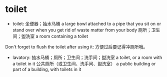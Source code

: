 # toilet

- toilet: 坐便器；抽水马桶 a large bowl attached to a pipe that you sit on or stand over when you get rid of waste matter from your body 厕所；卫生间；盥洗室 a room containing a toilet

Don't forget to flush the toilet after using it: 方便过后要记得冲厕所哦。

- lavatory: 抽水马桶；厕所；卫生间；洗手间；盥洗室 a toilet, or a room with a toilet in it 公共厕所（或卫生间、洗手间、盥洗室） a public building or part of a building, with toilets in it

